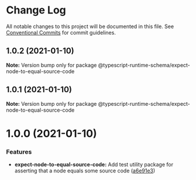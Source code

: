 # Change Log

All notable changes to this project will be documented in this file.
See [Conventional Commits](https://conventionalcommits.org) for commit guidelines.

## 1.0.2 (2021-01-10)

**Note:** Version bump only for package @typescript-runtime-schema/expect-node-to-equal-source-code





## 1.0.1 (2021-01-10)

**Note:** Version bump only for package @typescript-runtime-schema/expect-node-to-equal-source-code





# 1.0.0 (2021-01-10)


### Features

* **expect-node-to-equal-source-code:** Add test utility package for asserting that a node equals some source code ([a6e91e3](https://github.com/simonlovesyou/typescript-schema/commit/a6e91e37407ff02835ee2d8863a7646df8160be6))
